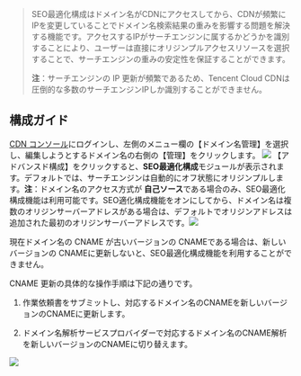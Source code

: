> SEO最適化構成はドメイン名がCDNにアクセスしてから、CDNが頻繁にIPを変更していることでドメイン名検索結果の重みを影響する問題を解決する機能です。アクセスするIPがサーチエンジンに属するかどうかを識別することにより、ユーザーは直接にオリジンプルアクセスリソースを選択することで、サーチエンジンの重みの安定性を保証することができます。
>
> **注**：サーチエンジンの IP 更新が頻繁であるため、Tencent Cloud CDNは圧倒的な多数のサーチエンジンIPしか識別することができません。

## 構成ガイド
 [CDN コンソール](https://console.cloud.tencent.com/cdn)にログインし、左側のメニュー欄の【ドメイン名管理】を選択し、編集しようとするドメイン名の右側の【管理】をクリックします。
![](https://mc.qcloudimg.com/static/img/1f2cb594cd614b62b589cb20a20ed362/basic-config-1.png)
【アドバンスド構成】をクリックすると、**SEO最適化構成**モジュールが表示されます。デフォルトでは、サーチエンジンは自動的にオフ状態にオリジンプルします。**注**：ドメイン名のアクセス方式が **自己ソース**である場合のみ、SEO最適化構成機能は利用可能です。SEO適化構成機能をオンにしてから、ドメイン名は複数のオリジンサーバーアドレスがある場合は、デフォルトでオリジンアドレスは追加された最初のオリジンサーバーアドレスです。![](https://mc.qcloudimg.com/static/img/2c3b24b0034fc5a7caeaf872c489fc18/seo-config-1.png)

現在ドメイン名の CNAME が古いバージョンの CNAMEである場合は、新しいバージョンの CNAMEに更新しないと、SEO最適化構成機能を利用することができません。

CNAME 更新の具体的な操作手順は下記の通りです。

1. 作業依頼書をサブミットし、対応するドメイン名のCNAMEを新しいバージョンのCNAMEに更新します。

2. ドメイン名解析サービスプロバイダーで対応するドメイン名のCNAME解析を新しいバージョンのCNAMEに切り替えます。

  ![](https://mccdn.qcloud.com/static/img/80afb8cf5a858e91d596f5a3be86f70d/seo.png)
